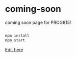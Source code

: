 # coming-soon
coming soon page for PROG8151

```bash

npm install
npm start

```

[Edit here](https://diy-pwa.dev/~/gh/prabhjotpanesar33/coming-soon)
